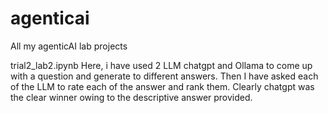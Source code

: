 # agenticai
All my agenticAI lab projects

trial2_lab2.ipynb
Here, i have used 2 LLM chatgpt and Ollama to come up with a question and generate to different answers.
Then I have asked each of the LLM to rate each of the answer and rank them.
Clearly chatgpt was the clear winner owing to the descriptive answer provided.
